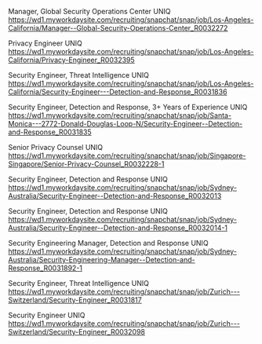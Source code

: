 Manager, Global Security Operations Center UNIQ https://wd1.myworkdaysite.com/recruiting/snapchat/snap/job/Los-Angeles-California/Manager--Global-Security-Operations-Center_R0032272

Privacy Engineer UNIQ https://wd1.myworkdaysite.com/recruiting/snapchat/snap/job/Los-Angeles-California/Privacy-Engineer_R0032395

Security Engineer, Threat Intelligence UNIQ https://wd1.myworkdaysite.com/recruiting/snapchat/snap/job/Los-Angeles-California/Security-Engineer---Detection-and-Response_R0031836

Security Engineer, Detection and Response, 3+ Years of Experience UNIQ https://wd1.myworkdaysite.com/recruiting/snapchat/snap/job/Santa-Monica---2772-Donald-Douglas-Loop-N/Security-Engineer--Detection-and-Response_R0031835

Senior Privacy Counsel UNIQ https://wd1.myworkdaysite.com/recruiting/snapchat/snap/job/Singapore-Singapore/Senior-Privacy-Counsel_R0032228-1

Security Engineer, Detection and Response UNIQ https://wd1.myworkdaysite.com/recruiting/snapchat/snap/job/Sydney-Australia/Security-Engineer--Detection-and-Response_R0032013

Security Engineer, Detection and Response UNIQ https://wd1.myworkdaysite.com/recruiting/snapchat/snap/job/Sydney-Australia/Security-Engineer--Detection-and-Response_R0032014-1

Security Engineering Manager, Detection and Response UNIQ https://wd1.myworkdaysite.com/recruiting/snapchat/snap/job/Sydney-Australia/Security-Engineering-Manager--Detection-and-Response_R0031892-1

Security Engineer, Threat Intelligence UNIQ https://wd1.myworkdaysite.com/recruiting/snapchat/snap/job/Zurich---Switzerland/Security-Engineer_R0031817

Security Engineer UNIQ https://wd1.myworkdaysite.com/recruiting/snapchat/snap/job/Zurich---Switzerland/Security-Engineer_R0032098

